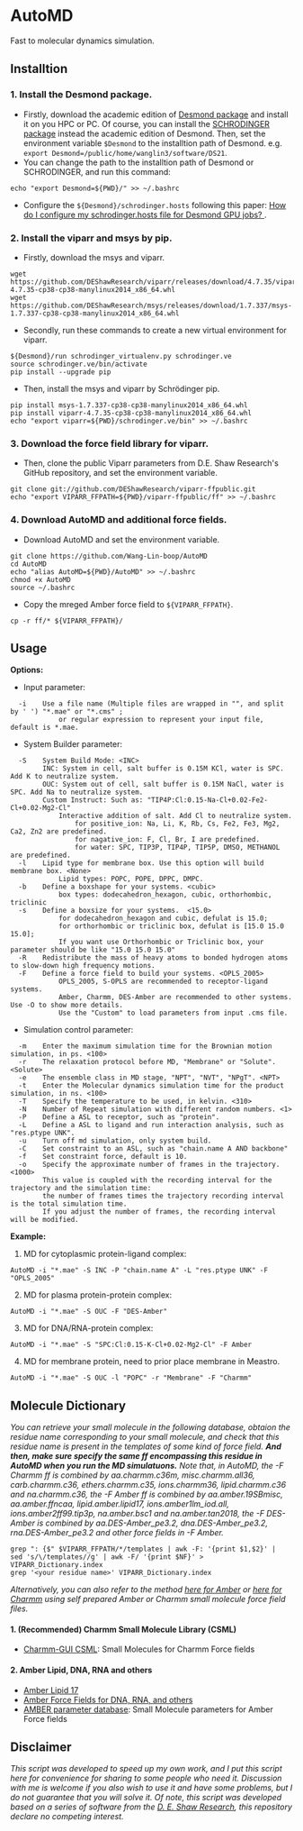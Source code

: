 # AutoMD
Fast to molecular dynamics simulation. 

Installtion
----
### 1. Install the Desmond package.  
*   Firstly, download the academic edition of [Desmond package](https://www.deshawresearch.com/resources.html) and install it on you HPC or PC. Of course, you can install the [SCHRODINGER package](https://www.schrodinger.com/downloads/releases) instead the academic edition of Desmond. Then, set the environment variable `$Desmond` to the installtion path of Desmond.  e.g. ```export Desmond=/public/home/wanglin3/software/DS21```.   
*   You can change the path to the installtion path of Desmond or SCHRODINGER, and run this command:  
```
echo "export Desmond=${PWD}/" >> ~/.bashrc
```
*   Configure the `${Desmond}/schrodinger.hosts` following this paper: [How do I configure my schrodinger.hosts file for Desmond GPU jobs?
](https://www.schrodinger.com/kb/1844).   
### 2. Install the viparr and msys by pip.  
*   Firstly, download the msys and viparr.   
```
wget https://github.com/DEShawResearch/viparr/releases/download/4.7.35/viparr-4.7.35-cp38-cp38-manylinux2014_x86_64.whl
wget https://github.com/DEShawResearch/msys/releases/download/1.7.337/msys-1.7.337-cp38-cp38-manylinux2014_x86_64.whl
```
*   Secondly, run these commands to create a new virtual environment for viparr.
```
${Desmond}/run schrodinger_virtualenv.py schrodinger.ve
source schrodinger.ve/bin/activate
pip install --upgrade pip
```
*   Then, install the msys and viparr by Schrödinger pip.
```
pip install msys-1.7.337-cp38-cp38-manylinux2014_x86_64.whl
pip install viparr-4.7.35-cp38-cp38-manylinux2014_x86_64.whl
echo "export viparr=${PWD}/schrodinger.ve/bin" >> ~/.bashrc
```

### 3. Download the force field library for viparr.  
*   Then, clone the public Viparr parameters from D.E. Shaw Research's GitHub repository, and set the environment variable. 
```
git clone git://github.com/DEShawResearch/viparr-ffpublic.git
echo "export VIPARR_FFPATH=${PWD}/viparr-ffpublic/ff" >> ~/.bashrc
```

### 4. Download AutoMD and additional force fields.
*   Download AutoMD and set the environment variable.
```
git clone https://github.com/Wang-Lin-boop/AutoMD
cd AutoMD
echo "alias AutoMD=${PWD}/AutoMD" >> ~/.bashrc
chmod +x AutoMD
source ~/.bashrc
```
*   Copy the mreged Amber force field to `${VIPARR_FFPATH}`.
```
cp -r ff/* ${VIPARR_FFPATH}/
```

Usage
----
__Options:__  
*   Input parameter:  
```
  -i    Use a file name (Multiple files are wrapped in "", and split by ' ') "*.mae" or "*.cms" ;  
            or regular expression to represent your input file, default is *.mae.  
```
*   System Builder parameter:  
```
  -S    System Build Mode: <INC>  
        INC: System in cell, salt buffer is 0.15M KCl, water is SPC. Add K to neutralize system.  
        OUC: System out of cell, salt buffer is 0.15M NaCl, water is SPC. Add Na to neutralize system.    
        Custom Instruct: Such as: "TIP4P:Cl:0.15-Na-Cl+0.02-Fe2-Cl+0.02-Mg2-Cl"    
            Interactive addition of salt. Add Cl to neutralize system.  
                for positive_ion: Na, Li, K, Rb, Cs, Fe2, Fe3, Mg2, Ca2, Zn2 are predefined.  
                for nagative_ion: F, Cl, Br, I are predefined.  
                for water: SPC, TIP3P, TIP4P, TIP5P, DMSO, METHANOL are predefined.  
  -l    Lipid type for membrane box. Use this option will build membrane box. <None>  
            Lipid types: POPC, POPE, DPPC, DMPC.  
  -b    Define a boxshape for your systems. <cubic>  
            box types: dodecahedron_hexagon, cubic, orthorhombic, triclinic  
  -s    Define a boxsize for your systems.  <15.0>  
            for dodecahedron_hexagon and cubic, defulat is 15.0;  
            for orthorhombic or triclinic box, defulat is [15.0 15.0 15.0];  
            If you want use Orthorhombic or Triclinic box, your parameter should be like "15.0 15.0 15.0"  
  -R    Redistribute the mass of heavy atoms to bonded hydrogen atoms to slow-down high frequency motions.  
  -F    Define a force field to build your systems. <OPLS_2005>  
            OPLS_2005, S-OPLS are recommended to receptor-ligand systems.  
            Amber, Charmm, DES-Amber are recommended to other systems. Use -O to show more details.  
            Use the "Custom" to load parameters from input .cms file.  
```
*   Simulation control parameter:  
```
  -m    Enter the maximum simulation time for the Brownian motion simulation, in ps. <100>  
  -r    The relaxation protocol before MD, "Membrane" or "Solute". <Solute>  
  -e    The ensemble class in MD stage, "NPT", "NVT", "NPgT". <NPT>  
  -t    Enter the Molecular dynamics simulation time for the product simulation, in ns. <100>  
  -T    Specify the temperature to be used, in kelvin. <310>  
  -N    Number of Repeat simulation with different random numbers. <1>  
  -P    Define a ASL to receptor, such as "protein".  
  -L    Define a ASL to ligand and run interaction analysis, such as "res.ptype UNK".  
  -u    Turn off md simulation, only system build.  
  -C    Set constraint to an ASL, such as "chain.name A AND backbone"  
  -f    Set constraint force, default is 10.  
  -o    Specify the approximate number of frames in the trajectory.  <1000>  
        This value is coupled with the recording interval for the trajectory and the simulation time:  
        the number of frames times the trajectory recording interval is the total simulation time.  
        If you adjust the number of frames, the recording interval will be modified.  
```
__Example:__   
  1) MD for cytoplasmic protein-ligand complex:  
```
AutoMD -i "*.mae" -S INC -P "chain.name A" -L "res.ptype UNK" -F "OPLS_2005"  
```
  2) MD for plasma protein-protein complex:  
```
AutoMD -i "*.mae" -S OUC -F "DES-Amber"  
```
  3) MD for DNA/RNA-protein complex:  
```
AutoMD -i "*.mae" -S "SPC:Cl:0.15-K-Cl+0.02-Mg2-Cl" -F Amber  
```
  4) MD for membrane protein, need to prior place membrane in Meastro.  
```
AutoMD -i "*.mae" -S OUC -l "POPC" -r "Membrane" -F "Charmm"  
```  

Molecule Dictionary
----
_You can retrieve your small molecule in the following database, obtaion the residue name corresponding to your small molecule, and check that this residue name is present in the templates of some kind of force field. **And then, make sure specify the same ff encompassing this residue in AutoMD when you run the MD simulatuons.** Note that, in AutoMD, the -F Charmm ff is combined by aa.charmm.c36m, misc.charmm.all36, carb.charmm.c36, ethers.charmm.c35, ions.charmm36, lipid.charmm.c36 and na.charmm.c36, the -F Amber ff is combined by aa.amber.19SBmisc, aa.amber.ffncaa, lipid.amber.lipid17, ions.amber1lm_iod.all, ions.amber2ff99.tip3p, na.amber.bsc1 and na.amber.tan2018, the -F DES-Amber is combined by aa.DES-Amber_pe3.2, dna.DES-Amber_pe3.2, rna.DES-Amber_pe3.2 and other force fields in -F Amber._    
```
grep ": {$" $VIPARR_FFPATH/*/templates | awk -F: '{print $1,$2}' |  sed 's/\/templates//g' | awk -F/ '{print $NF}' > VIPARR_Dictionary.index
grep '<your residue name>' VIPARR_Dictionary.index
```
_Alternatively, you can also refer to the method [here for Amber](https://www.protocols.io/view/how-to-assign-amber-parameters-to-desmond-generate-bp2l6bqwkgqe/v1?step=5) or [here for Charmm](https://www.protocols.io/view/how-to-assign-charmm-parameters-to-desmond-generat-q26g78pr8lwz/v1?step=4) using self prepared Amber or Charmm small molecule force field files._   

#### 1. (Recommended) Charmm Small Molecule Library (CSML)  
*   [Charmm-GUI CSML](https://charmm-gui.org/?doc=archive&lib=csml): Small Molecules for Charmm Force fields  

#### 2. Amber Lipid, DNA, RNA and others
*   [Amber Lipid 17](https://ambermd.org/AmberModels_lipids.php)  
*   [Amber Force Fields for DNA, RNA, and others](https://ambermd.org/AmberModels.php)  
*   [AMBER parameter database](http://amber.manchester.ac.uk/):  Small Molecule parameters for Amber Force fields   


Disclaimer
----
_This script was developed to speed up my own work, and I put this script here for convenience for sharing to some people who need it. Discussion with me is welcome if you also wish to use it and have some problems, but I do not guarantee that you will solve it. Of note, this script was developed based on a series of software from the [D. E. Shaw Research](https://github.com/DEShawResearch), this repository declare no competing interest._    

